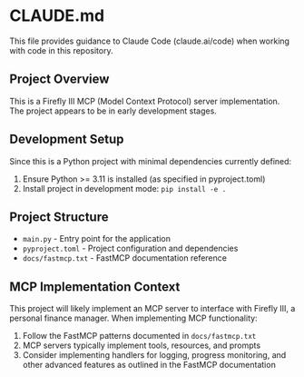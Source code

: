 # CLAUDE.md

This file provides guidance to Claude Code (claude.ai/code) when working with code in this repository.

## Project Overview

This is a Firefly III MCP (Model Context Protocol) server implementation. The project appears to be in early development stages.

## Development Setup

Since this is a Python project with minimal dependencies currently defined:

1. Ensure Python >= 3.11 is installed (as specified in pyproject.toml)
2. Install project in development mode: `pip install -e .`

## Project Structure

- `main.py` - Entry point for the application
- `pyproject.toml` - Project configuration and dependencies
- `docs/fastmcp.txt` - FastMCP documentation reference

## MCP Implementation Context

This project will likely implement an MCP server to interface with Firefly III, a personal finance manager. When implementing MCP functionality:

1. Follow the FastMCP patterns documented in `docs/fastmcp.txt`
2. MCP servers typically implement tools, resources, and prompts
3. Consider implementing handlers for logging, progress monitoring, and other advanced features as outlined in the FastMCP documentation
